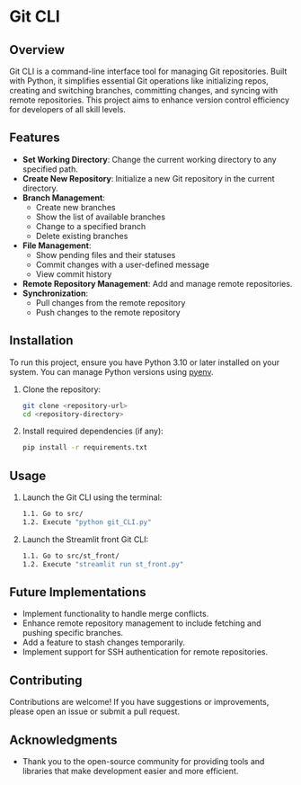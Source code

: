 # Git CLI

## Overview
Git CLI is a command-line interface tool for managing Git repositories. Built with Python, it simplifies essential Git operations like initializing repos, creating and switching branches, committing changes, and syncing with remote repositories. This project aims to enhance version control efficiency for developers of all skill levels.

## Features
- **Set Working Directory**: Change the current working directory to any specified path.
- **Create New Repository**: Initialize a new Git repository in the current directory.
- **Branch Management**:
  - Create new branches
  - Show the list of available branches
  - Change to a specified branch
  - Delete existing branches
- **File Management**:
  - Show pending files and their statuses
  - Commit changes with a user-defined message
  - View commit history
- **Remote Repository Management**: Add and manage remote repositories.
- **Synchronization**:
  - Pull changes from the remote repository
  - Push changes to the remote repository

## Installation
To run this project, ensure you have Python 3.10 or later installed on your system. You can manage Python versions using [pyenv](https://github.com/pyenv/pyenv).

1. Clone the repository:
   ```bash
   git clone <repository-url>
   cd <repository-directory>
   ```

2. Install required dependencies (if any):
   ```bash
   pip install -r requirements.txt
   ```

## Usage
1. Launch the Git CLI using the terminal:
   ```bash
   1.1. Go to src/
   1.2. Execute "python git_CLI.py"
   ```

2. Launch the Streamlit front Git CLI:
   ```bash
   1.1. Go to src/st_front/
   1.2. Execute "streamlit run st_front.py"
   ```

## Future Implementations
- Implement functionality to handle merge conflicts.
- Enhance remote repository management to include fetching and pushing specific branches.
- Add a feature to stash changes temporarily.
- Implement support for SSH authentication for remote repositories.

## Contributing
Contributions are welcome! If you have suggestions or improvements, please open an issue or submit a pull request.

## Acknowledgments
- Thank you to the open-source community for providing tools and libraries that make development easier and more efficient.
